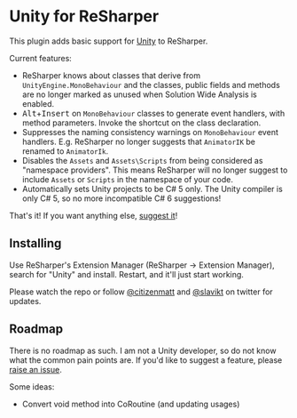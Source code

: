 # Unity for ReSharper

This plugin adds basic support for [Unity](http://unity3d.com/) to ReSharper.

Current features:

* ReSharper knows about classes that derive from `UnityEngine.MonoBehaviour` and the classes, public fields and methods are no longer marked as unused when Solution Wide Analysis is enabled.
* <kbd>Alt</kbd>+<kbd>Insert</kbd> on `MonoBehaviour` classes to generate event handlers, with method parameters. Invoke the shortcut on the class declaration.
* Suppresses the naming consistency warnings on `MonoBehaviour` event handlers. E.g. ReSharper no longer suggests that `AnimatorIK` be renamed to `AnimatorIk`.
* Disables the `Assets` and `Assets\Scripts` from being considered as "namespace providers". This means ReSharper will no longer suggest to include `Assets` or `Scripts` in the namespace of your code.
* Automatically sets Unity projects to be C# 5 only. The Unity compiler is only C# 5, so no more incompatible C# 6 suggestions!

That's it! If you want anything else, [suggest it](https://github.com/JetBrains/resharper-unity/issues)!

## Installing

Use ReSharper's Extension Manager (ReSharper &rarr; Extension Manager), search for "Unity" and install. Restart, and it'll just start working.

Please watch the repo or follow [@citizenmatt](https://twitter.com/citizenmatt) and [@slavikt](https://twitter.com/slavikt) on twitter for updates.

## Roadmap

There is no roadmap as such. I am not a Unity developer, so do not know what the common pain points are. If you'd like to suggest a feature, please [raise an issue](https://github.com/JetBrains/resharper-unity/issues).

Some ideas:
 
 * Convert void method into CoRoutine (and updating usages)
